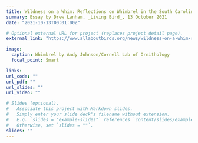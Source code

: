 ```yaml
---
title: Wildness on a Whim: Reflections on Whimbrel in the South Carolina Lowcountry
summary: Essay by Drew Lanham, _Living Bird_, 13 October 2021
date: "2021-10-13T00:01:00Z"

# Optional external URL for project (replaces project detail page).
external_link: "https://www.allaboutbirds.org/news/wildness-on-a-whim-reflections-on-whimbrel-in-the-south-carolina-lowcountry/"

image:
  caption: Whimbrel by Andy Johnson/Cornell Lab of Ornithology
  focal_point: Smart

links:
url_code: ""
url_pdf: ""
url_slides: ""
url_video: ""

# Slides (optional).
#   Associate this project with Markdown slides.
#   Simply enter your slide deck's filename without extension.
#   E.g. `slides = "example-slides"` references `content/slides/example-slides.md`.
#   Otherwise, set `slides = ""`.
slides: ""
---
```


